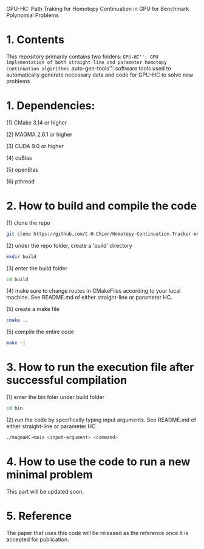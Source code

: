 GPU-HC: Path Traking for Homotopy Continuation in GPU for Benchmark Polynomial Problems

# 1. Contents
This repository primarily contains two folders:
``GPU-HC'': GPU implementation of both straight-line and parameter homotopy continuation algorithms
``auto-gen-tools'': software tools used to automatically generate necessary data and code for GPU-HC to solve new problems

# 1. Dependencies:
(1) CMake 3.14 or higher

(2) MAGMA 2.6.1 or higher

(3) CUDA 9.0 or higher

(4) cuBlas

(5) openBlas

(6) pthread

# 2. How to build and compile the code
(1) clone the repo
```bash
git clone https://github.com/C-H-Chien/Homotopy-Continuation-Tracker-on-GPU.git
```
(2) under the repo folder, create a 'build' directory
```bash
mkdir build
```
(3) enter the build folder
```bash
cd build
```

(4) make sure to change routes in CMakeFiles according to your local machine. See README.md of either straight-line or parameter HC.

(5) create a make file
```bash
cmake ..
```
(5) compile the entire code
```bash
make -j
```

# 3. How to run the execution file after successful compilation
(1) enter the bin foler under build folder
```bash
cd bin
```

(2) run the code by specifically typing input arguments. See README.md of either straight-line or parameter HC
```bash
./magmaHC-main <input-argument> <command>
```

# 4. How to use the code to run a new minimal problem
This part will be updated soon.

# 5. Reference
The paper that uses this code will be released as the reference once it is accepted for publication.

